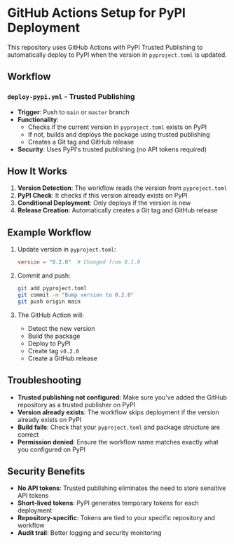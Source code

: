 # GitHub Actions Setup for PyPI Deployment

This repository uses GitHub Actions with PyPI Trusted Publishing to automatically deploy to PyPI when the version in `pyproject.toml` is updated.

## Workflow

### `deploy-pypi.yml` - Trusted Publishing
- **Trigger**: Push to `main` or `master` branch
- **Functionality**: 
  - Checks if the current version in `pyproject.toml` exists on PyPI
  - If not, builds and deploys the package using trusted publishing
  - Creates a Git tag and GitHub release
- **Security**: Uses PyPI's trusted publishing (no API tokens required)

## How It Works

1. **Version Detection**: The workflow reads the version from `pyproject.toml`
2. **PyPI Check**: It checks if this version already exists on PyPI
3. **Conditional Deployment**: Only deploys if the version is new
4. **Release Creation**: Automatically creates a Git tag and GitHub release

## Example Workflow

1. Update version in `pyproject.toml`:
   ```toml
   version = "0.2.0"  # Changed from 0.1.0
   ```

2. Commit and push:
   ```bash
   git add pyproject.toml
   git commit -m "Bump version to 0.2.0"
   git push origin main
   ```

3. The GitHub Action will:
   - Detect the new version
   - Build the package
   - Deploy to PyPI
   - Create tag `v0.2.0`
   - Create a GitHub release

## Troubleshooting

- **Trusted publishing not configured**: Make sure you've added the GitHub repository as a trusted publisher on PyPI
- **Version already exists**: The workflow skips deployment if the version already exists on PyPI
- **Build fails**: Check that your `pyproject.toml` and package structure are correct
- **Permission denied**: Ensure the workflow name matches exactly what you configured on PyPI

## Security Benefits

- **No API tokens**: Trusted publishing eliminates the need to store sensitive API tokens
- **Short-lived tokens**: PyPI generates temporary tokens for each deployment
- **Repository-specific**: Tokens are tied to your specific repository and workflow
- **Audit trail**: Better logging and security monitoring
